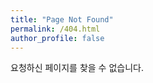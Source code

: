 ```yaml
---
title: "Page Not Found"
permalink: /404.html
author_profile: false
---
```


요청하신 페이지를 찾을 수 없습니다.

<script>
  var GOOG_FIXURL_LANG = 'en';
  var GOOG_FIXURL_SITE = 'https://ckr3453.github.io'
</script>
<script src="https://linkhelp.clients.google.com/tbproxy/lh/wm/fixurl.js">
</script>